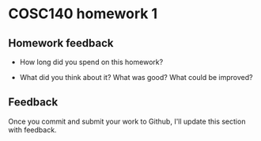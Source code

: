 # COSC140 homework 1

## Homework feedback

 * How long did you spend on this homework?

 * What did you think about it?  What was good?  What could be improved?

## Feedback

Once you commit and submit your work to Github, I'll update this section with feedback.

